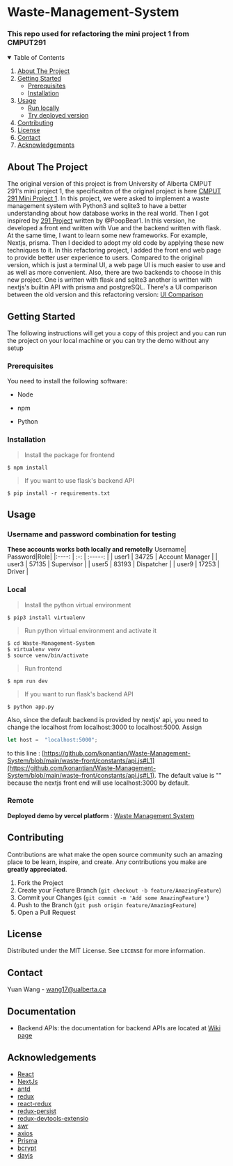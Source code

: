 # Waste-Management-System
### This repo used for refactoring the mini project 1 from CMPUT291 

<!-- TABLE OF CONTENTS -->
<details open="open">
  <summary>Table of Contents</summary>
  <ol>
    <li>
      <a href="#about-the-project">About The Project</a>
    </li>
    <li>
      <a href="#getting-started">Getting Started</a>
      <ul>
        <li><a href="#prerequisites">Prerequisites</a></li>
        <li><a href="#installation">Installation</a></li>
      </ul>
    </li>
    <li>
      <a href="#usage">Usage</a>
       <ul>
         <li><a href="#local">Run locally</a></li>
         <li><a href="#remote">Try deployed version</a></li>
      </ul>
    </li>
    <li><a href="#contributing">Contributing</a></li>
    <li><a href="#license">License</a></li>
    <li><a href="#contact">Contact</a></li>
    <li><a href="#acknowledgements">Acknowledgements</a></li>
  </ol>
</details>

## About The Project
The original version of this project is from University of Alberta CMPUT 291's mini project 1, the specificaiton of the original project is here [CMPUT 291 Mini Project 1](https://github.com/konantian/Waste-Management-System/wiki). In this project, we were asked to implement a waste management system with Python3 and sqlite3 to have a better understanding about how database works in the real world. Then I got inspired by [291 Project](https://github.com/PoopBear1/291Project) written by @PoopBear1. In this version, he developed a front end written with Vue and the backend written with flask. At the same time, I want to learn some new frameworks. For example, Nextjs, prisma. Then I decided to adopt my old code by applying these new techniques to it. In this refactoring project, I added the front end web page to provide better user experience to users. Compared to the original version, which is just a terminal UI, a web page UI is much easier to use and as well as more convenient. Also, there are two backends to choose  in this new project. One is written with flask and sqlite3 another is written with nextjs's builtin API with prisma and postgreSQL. There's a UI comparison between the old version and this refactoring version: [UI Comparison](https://github.com/konantian/Waste-Management-System/wiki/UI-Comparison)

## Getting Started
The following instructions will get you a copy of this project and you can run the project on your local machine or you can try the demo without any setup

### Prerequisites
You need to install the following software:

* Node

* npm

* Python

### Installation
> Install the package for frontend 

```shell
$ npm install 
```

> If you want to use flask's backend API

```shell
$ pip install -r requirements.txt
```

## Usage
### Username and password combination for testing
**These accounts works both locally and remotelly**
 Username| Password|Role|
|:----: | :-: | :-----: |
| user1 | 34725 | Account Manager |
| user3 | 57135 | Supervisor |
| user5 | 83193 | Dispatcher |
| user9 | 17253 | Driver |

### Local
> Install the python virtual environment
```shell
$ pip3 install virtualenv
```

> Run python virtual environment and activate it
```shell
$ cd Waste-Management-System
$ virtualenv venv
$ source venv/bin/activate
```

> Run frontend 

```shell
$ npm run dev
```

> If you want to run flask's backend API

```shell
$ python app.py
```
Also, since the default backend is provided by nextjs' api, you need to change the localhost from localhost:3000 to localhost:5000.
Assign 
```javascript
let host =  "localhost:5000";
```
to this line : [https://github.com/konantian/Waste-Management-System/blob/main/waste-front/constants/api.js#L1](https://github.com/konantian/Waste-Management-System/blob/main/waste-front/constants/api.js#L1). The default value is "" because the nextjs
front end will use localhost:3000 by default.

### Remote
**Deployed demo by vercel platform** : [Waste Management System](https://waste-management-system.vercel.app/)


## Contributing

Contributions are what make the open source community such an amazing place to be learn, inspire, and create. Any contributions you make are **greatly appreciated**.

1. Fork the Project
2. Create your Feature Branch (`git checkout -b feature/AmazingFeature`)
3. Commit your Changes (`git commit -m 'Add some AmazingFeature'`)
4. Push to the Branch (`git push origin feature/AmazingFeature`)
5. Open a Pull Request

## License
Distributed under the MIT License. See `LICENSE` for more information.

## Contact
Yuan Wang - wang17@ualberta.ca

## Documentation

* Backend APIs: the documentation for backend APIs are located at [Wiki page](https://github.com/konantian/Waste-Management-System/wiki)

## Acknowledgements
* [React](https://reactjs.org/)
* [NextJs](https://nextjs.org/)
* [antd](https://ant.design/)
* [redux](https://react-redux.js.org/introduction/quick-start)
* [react-redux](https://react-redux.js.org/)
* [redux-persist](https://github.com/rt2zz/redux-persist)
* [redux-devtools-extensio](https://github.com/reduxjs/redux-devtools)
* [swr](https://github.com/vercel/swr)
* [axios](https://github.com/axios/axios)
* [Prisma](https://www.prisma.io/nextjs)
* [bcrypt](https://github.com/kelektiv/node.bcrypt.js)
* [dayjs](https://github.com/iamkun/dayjs)
